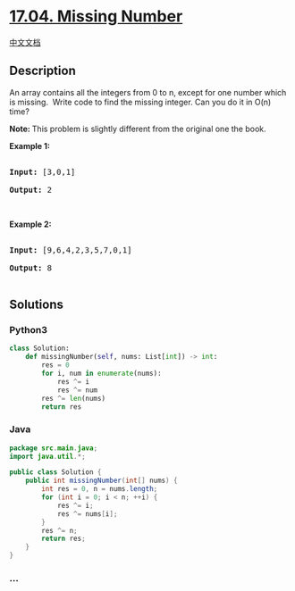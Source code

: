 # [17.04. Missing Number](https://leetcode-cn.com/problems/missing-number-lcci)

[中文文档](/lcci/17.04.Missing%20Number/README.md)

## Description

<p>An array&nbsp;contains all the integers from 0 to n, except for one number which is missing.&nbsp; Write code to find the missing integer. Can you do it in O(n) time?</p>

<p><strong>Note: </strong>This problem is slightly different from the original one the book.</p>

<p><strong>Example 1: </strong></p>

<pre>

<strong>Input: </strong>[3,0,1]

<strong>Output: </strong>2</pre>

<p>&nbsp;</p>

<p><strong>Example 2: </strong></p>

<pre>

<strong>Input: </strong>[9,6,4,2,3,5,7,0,1]

<strong>Output: </strong>8

</pre>

## Solutions

<!-- tabs:start -->

### **Python3**

```python
class Solution:
    def missingNumber(self, nums: List[int]) -> int:
        res = 0
        for i, num in enumerate(nums):
            res ^= i
            res ^= num
        res ^= len(nums)
        return res
```

### **Java**

```java
package src.main.java;
import java.util.*;

public class Solution {
    public int missingNumber(int[] nums) {
        int res = 0, n = nums.length;
        for (int i = 0; i < n; ++i) {
            res ^= i;
            res ^= nums[i];
        }
        res ^= n;
        return res;
    }
}
```

### **...**

```

```

<!-- tabs:end -->
